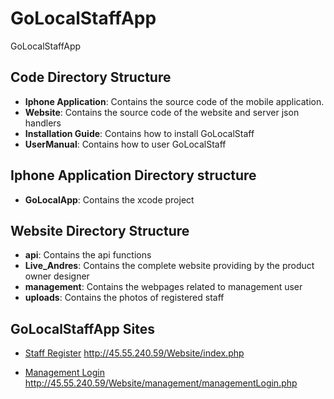 # GoLocalStaffApp

GoLocalStaffApp

## Code Directory Structure

* **Iphone Application**:	Contains the source code of the mobile application.
* **Website**:			Contains the source code of the website and server json handlers
* **Installation Guide**:	Contains how to install GoLocalStaff
* **UserManual**:		Contains how to user GoLocalStaff

## Iphone Application Directory structure
* **GoLocalApp**:		Contains the xcode project

## Website Directory Structure
* **api**:			Contains the api functions
* **Live_Andres**:		Contains the complete website providing by the product owner designer
* **management**:		Contains the webpages related to management user
* **uploads**:			Contains the photos of registered staff

## GoLocalStaffApp Sites
* [Staff Register](http://45.55.240.59/Website/management/managementLogin.php)
http://45.55.240.59/Website/index.php

* [Management Login](http://45.55.240.59/Website/management/managementLogin.php)
http://45.55.240.59/Website/management/managementLogin.php

